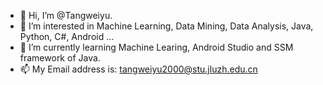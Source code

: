 - 👋 Hi, I’m @Tangweiyu.
- 👀 I’m interested in Machine Learning, Data Mining, Data Analysis, Java, Python, C#, Android ...
- 🌱 I’m currently learning Machine Learing, Android Studio and SSM framework of Java.
- 📫 My Email address is: tangweiyu2000@stu.jluzh.edu.cn
